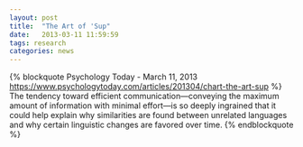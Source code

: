 ```yaml
---
layout: post
title:  "The Art of 'Sup"
date:   2013-03-11 11:59:59
tags: research
categories: news
---
```


{% blockquote Psychology Today - March 11, 2013 https://www.psychologytoday.com/articles/201304/chart-the-art-sup %}
The tendency toward efficient communication—conveying the maximum amount of information
with minimal effort—is so deeply ingrained that it could help explain why similarities
are found between unrelated languages and why certain linguistic changes are favored over time.
{% endblockquote %}
